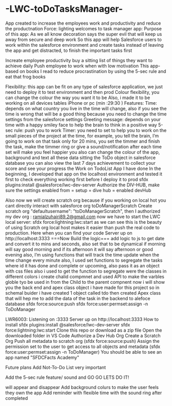 # -LWC-toDoTasksManager-
App created to increase the employees work and productivity and reduce the productnation
 Force: lighting welcomes to task manager app:
Purpose of this app:
As we all know decoration says the super evil that will keep us away from secure and deep work
So this app will help Salesforce users to work within the salesforce environment and create tasks instead of leaving the app and get distracted, to finish the important tasks first 

Increate employee productivity buy a sitting list of things they want to achieve daily
Push employee to work when with low motivation
This app-based on books I read to reduce procrastination by using the 5-sec rule and eat that frog books



Flexibility:
this app can be fit on any type of salesforce application, we just need to deploy it to test environment and then prod
Colour flexibility, you can change the colour the way you want it to be 
Also, i made it to be working on all devices tables iPhone or pc (min :29:30 )
Features:
Time: depends on what country you live in the time will change, also if you see the time is wrong that will be a good thing because you need to change the time settings from the salesforce settings
Greeting message:  depends on your time with a happy smiley face to help the  brain to think in a positive way
5-sec rule:  push you to work
Timer: you need to set to help you to work on the small pieces of the project at the time, for example, you tell the brain, I’m going to work on that task only for 20 mins, you set the timmer and finish the task, make the timmer ring or give a sound/notification  after each time set will make you feel happier
you also can change the colour of the app, background and text
all these data sitting the ToDo object in salesforce database
you can also view the last 7 days achievement to collect your score and see your progress
the Work on TodoList App I have done
In the beginning, I developed that app on the localhost environment and tested it first to check everything working first before I deploy it to prod 
sfdx plugins:install @salesforce/lwc-dev-server
Authorize the DIV-HUB, make sure the settings enabled from = setup = dive hub = enabled devHub
  
Also now we will create scratch org because if you working on local hot you cant directly interact with salesforce org toDoManagerScratch
Create scratch org
"defaultusername": "toDoManagerScratch",
then I authorized my dev org :
ramialzuhairi89.2@gmail.com
now we have to start the LWC local server: sfdx force:lightning:lwc:start
as we can see this is the beauty of using Scratch org local host makes it easier than push the real code to production. Here when you can find your code
Server up on http://localhost:3333
===Now Build the logic===
add logic to js to get date and convert it to mins and seconds, 
also set that to be dynamical if morning will say good morning and if its afternoon it will say afternoon or good evening
also, I’m using functions that will track the time update when the time change every minute
 also, I used set functions to segregate the tasks where id it has done and complete or upcoming, also pass it as an object 
with css files also i used to get the function to segregate were the classes in different colors 
i create chalid compmnet and used API to make the varbles globle tyo be used in from the Child to the parent compnent 
now i will show you the back end and apex class object i have made for this project 
so in schemal buider i have created 1 object called tdo 
then created Apex class that will hep me to add the data of the task in the backend to alefoce database
sfdx force:source:push
sfdx force:user:permset:assign -n ToDoManager 




LWR6003: Listening on :3333
Server up on http://localhost:3333
How to install
sfdx plugins:install @salesforce/lwc-dev-server
sfdx force:lightning:lwc:start
Clone this repo or download as a zip file
Open the downloaded folder in VS Code
Authorize a Dev Hub Org
Create a Scratch Org
Push all metadata to scratch org (sfdx force:source:push)
Assign the permission set to the user to get access to all objects and metadata (sfdx force:user:permset:assign -n ToDoManager)
You should be able to see an app named "SFDCFacts Academy"

Future plans
Add Not-To-Do List very important 

Add the 5-sec rule feature/ sound and GO GO LETS DO IT! <Div> will appear and disappear
Add background colurs to make the user feels they own the app
Add reminder with flexible time with the sound ring after completed
 
 
